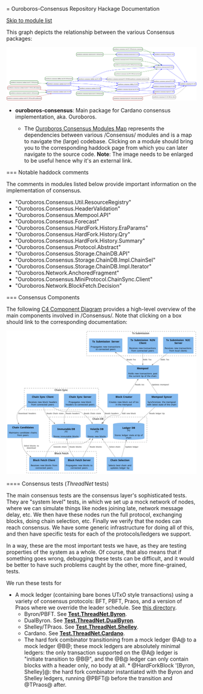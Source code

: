 = Ouroboros-Consensus Repository Hackage Documentation

[Skip to module list](#module-list)

This graph depicts the relationship between the various Consensus packages:

![Consensus packages dependencies](packages-consensus.svg)

* __ouroboros-consensus__: Main package for Cardano consensus implementation,
  aka. Ouroboros.

    * The [Ouroboros Consensus Modules Map](./modules-consensus.svg) represents
      the dependencies between various /Consensus/ modules and is a map to
      navigate the (large) codebase. Clicking on a module should bring you to
      the corresponding haddock page from which you can later navigate to the
      source code. __Note__: The image needs to be enlarged to be useful hence
      why it's an external link.

=== Notable haddock comments

The comments in modules listed below provide important information on the
implementation of consensus.

* "Ouroboros.Consensus.Util.ResourceRegistry"
* "Ouroboros.Consensus.HeaderValidation"
* "Ouroboros.Consensus.Mempool.API"
* "Ouroboros.Consensus.Forecast"
* "Ouroboros.Consensus.HardFork.History.EraParams"
* "Ouroboros.Consensus.HardFork.History.Qry"
* "Ouroboros.Consensus.HardFork.History.Summary"
* "Ouroboros.Consensus.Protocol.Abstract"
* "Ouroboros.Consensus.Storage.ChainDB.API"
* "Ouroboros.Consensus.Storage.ChainDB.Impl.ChainSel"
* "Ouroboros.Consensus.Storage.ChainDB.Impl.Iterator"
* "Ouroboros.Network.AnchoredFragment"
* "Ouroboros.Consensus.MiniProtocol.ChainSync.Client"
* "Ouroboros.Network.BlockFetch.Decision"

=== Consensus Components

The following [C4 Component Diagram](https://c4model.com/) provides a high-level
overview of the main components involved in /Consensus/. Note that clicking on a
box should link to the corresponding documentation:

![Ouroboros Consensus Components](./Consensus.svg)

==== Consensus tests (_ThreadNet_ tests)

The main consensus tests are the consensus layer's sophisticated tests. They are
"system level" tests, in which we set up a mock network of nodes, where we can
simulate things like nodes joining late, network message delay, etc. We then
have these nodes run the full protocol, exchanging blocks, doing chain
selection, etc. Finally we verify that the nodes can reach consensus. We have
some generic infrastructure for doing all of this, and then have specific tests
for each of the protocols/ledgers we support.

In a way, these are the most important tests we have, as they are testing
properties of the system as a whole. Of course, that also means that if
something goes wrong, debugging these tests can be difficult, and it would be
better to have such problems caught by the other, more fine-grained, tests.

We run these tests for

* A mock ledger (containing bare bones UTxO style transactions) using a variety
  of consensus protocols: BFT, PBFT, Praos, and a version of Praos where we
  override the leader schedule. See [this
  directory](https://github.com/input-output-hk/ouroboros-consensus/tree/master/ouroboros-consensus-diffusion/diffusion-testlib/Test/ThreadNet).
  * Byron/PBFT. See
  __[Test.ThreadNet.Byron](ouroboros-consensus-byron-test-test/Test-ThreadNet-Byron.html)__.
  * DualByron. See
  __[Test.ThreadNet.DualByron](ouroboros-consensus-byron-test-test/Test-ThreadNet-DualByron.html)__.
  * Shelley/TPraos. See
  __[Test.ThreadNet.Shelley](ouroboros-consensus-shelley-test-test/Test-ThreadNet-Shelley.html)__.
  * Cardano. See
  __[Test.ThreadNet.Cardano](ouroboros-consensus-cardano-test-test/Test-ThreadNet-Cardano.html)__.  
  * The hard fork combinator transitioning from a mock ledger @A@ to a mock
  ledger @B@; these mock ledgers are absolutely minimal ledgers: the only
  transaction supported on the @A@ ledger is "initiate transition to @B@", and
  the @B@ ledger can only contain blocks with a header only, no body at all. *
  @HardForkBlock '[Byron, Shelley]@: the hard fork combinator instantiated with
  the Byron and Shelley ledgers, running @PBFT@ before the transition and
  @TPraos@ after.
